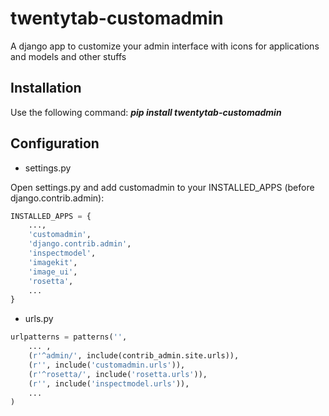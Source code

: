 twentytab-customadmin
=====================

A django app to customize your admin interface with icons for applications and models and other stuffs

## Installation

Use the following command: <b><i>pip install twentytab-customadmin</i></b>

## Configuration

- settings.py

Open settings.py and add customadmin to your INSTALLED_APPS (before django.contrib.admin):

```py
INSTALLED_APPS = {
    ...,
    'customadmin',
    'django.contrib.admin',
    'inspectmodel',
    'imagekit',
    'image_ui',
    'rosetta',
    ...
}
```

- urls.py

```py
urlpatterns = patterns('',
    ... ,
    (r'^admin/', include(contrib_admin.site.urls)),
    (r'', include('customadmin.urls')),
    (r'^rosetta/', include('rosetta.urls')),
    (r'', include('inspectmodel.urls')),
    ...
)

```
